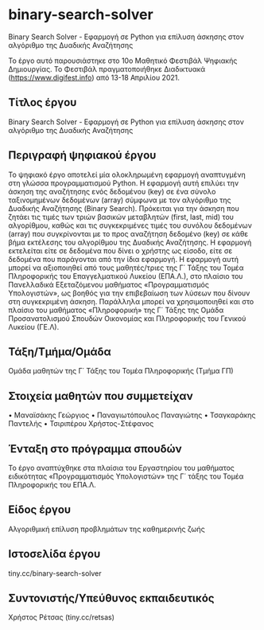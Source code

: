 # binary-search-solver
Binary Search Solver - Εφαρμογή σε Python για επίλυση άσκησης στον αλγόριθμο της Δυαδικής Αναζήτησης


Το έργο αυτό παρουσιάστηκε στο 10ο Μαθητικό Φεστιβάλ Ψηφιακής Δημιουργίας. Το Φεστιβάλ πραγματοποιήθηκε Διαδικτυακά (https://www.digifest.info) από 13-18 Απριλίου 2021.

Τίτλος έργου
-------------
Binary Search Solver - Εφαρμογή σε Python για επίλυση άσκησης στον αλγόριθμο της Δυαδικής Αναζήτησης


Περιγραφή ψηφιακού έργου
-------------------------
Το ψηφιακό έργο αποτελεί μία ολοκληρωμένη εφαρμογή αναπτυγμένη στη γλώσσα προγραμματισμού Python. Η εφαρμογή αυτή επιλύει την άσκηση της αναζήτησης ενός δεδομένου (key) σε ένα σύνολο ταξινομημένων δεδομένων (array) σύμφωνα με τον αλγόριθμο της Δυαδικής Αναζήτησης (Binary Search). Πρόκειται για την άσκηση που ζητάει τις τιμές των τριών βασικών μεταβλητών (first, last, mid) του αλγορίθμου, καθώς και τις συγκεκριμένες τιμές του συνόλου δεδομένων (array) που συγκρίνονται με το προς αναζήτηση δεδομένο (key) σε κάθε βήμα εκτέλεσης του αλγορίθμου της Δυαδικής Αναζήτησης. Η εφαρμογή εκτελείται είτε σε δεδομένα που δίνει ο χρήστης ως είσοδο, είτε σε δεδομένα που παράγονται από την ίδια εφαρμογή. Η εφαρμογή αυτή μπορεί να αξιοποιηθεί από τους μαθητές/τριες της Γ΄ Τάξης του Τομέα Πληροφορικής του Επαγγελματικού Λυκείου (ΕΠΑ.Λ.), στο πλαίσιο του Πανελλαδικά Εξεταζόμενου μαθήματος «Προγραμματισμός Υπολογιστών», ως βοηθός για την επιβεβαίωση των λύσεων που δίνουν στη συγκεκριμένη άσκηση. Παράλληλα μπορεί να χρησιμοποιηθεί και στο πλαίσιο του μαθήματος «Πληροφορική» της Γ΄ Τάξης της Ομάδα Προσανατολισμού Σπουδών Οικονομίας και Πληροφορικής του Γενικού Λυκείου (ΓΕ.Λ).


Τάξη/Τμήμα/Ομάδα
-------------------
Ομάδα μαθητών της Γ΄ Τάξης του Τομέα Πληροφορικής (Τμήμα ΓΠ)


Στοιχεία μαθητών που συμμετείχαν
---------------------------------
•	Μαναϊσάκης Γεώργιος
•	Παναγιωτόπουλος Παναγιώτης
•	Τσαγκαράκης Παντελής
•	Τσιριπέρου Χρήστος-Στέφανος


Ένταξη στο πρόγραμμα σπουδών
-----------------------------
Το έργο αναπτύχθηκε στα πλαίσια του Εργαστηρίου του μαθήματος ειδικότητας «Προγραμματισμός Υπολογιστών» της Γ΄ τάξης του Τομέα Πληροφορικής του ΕΠΑ.Λ.


Είδος έργου
------------
Αλγοριθμική επίλυση προβλημάτων της καθημερινής ζωής


Ιστοσελίδα έργου
------------------
tiny.cc/binary-search-solver


Συντονιστής/Υπεύθυνος εκπαιδευτικός
------------------------
Χρήστος Ρέτσας (tiny.cc/retsas)
